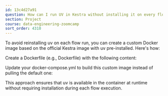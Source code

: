 ```yaml
---
id: 13c4d27a91
question: How can I run UV in Kestra without installing it on every flow execution?
section: Project
course: data-engineering-zoomcamp
sort_order: 4310
---
```


To avoid reinstalling uv on each flow run, you can create a custom Docker image based on the official Kestra image with uv pre-installed. Here's how:

Create a Dockerfile (e.g., Dockerfile) with the following content:

Update your docker-compose.yml to build this custom image instead of pulling the default one:

This approach ensures that uv is available in the container at runtime without requiring installation during each flow execution.

